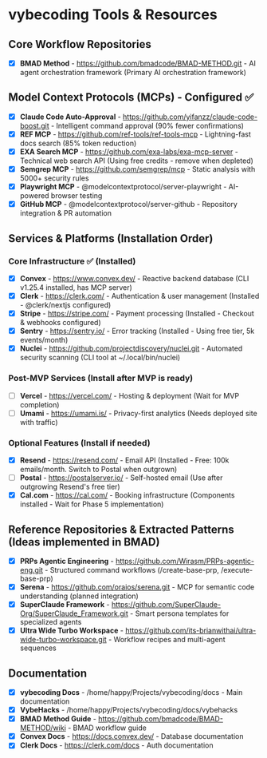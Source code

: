 # vybecoding Tools & Resources

## Core Workflow Repositories

- [x] **BMAD Method** - https://github.com/bmadcode/BMAD-METHOD.git - AI agent orchestration framework (Primary AI orchestration framework)

## Model Context Protocols (MCPs) - Configured ✅

- [x] **Claude Code Auto-Approval** - https://github.com/yifanzz/claude-code-boost.git - Intelligent command approval (90% fewer confirmations)
- [x] **REF MCP** - https://github.com/ref-tools/ref-tools-mcp - Lightning-fast docs search (85% token reduction)
- [x] **EXA Search MCP** - https://github.com/exa-labs/exa-mcp-server - Technical web search API (Using free credits - remove when depleted)
- [x] **Semgrep MCP** - https://github.com/semgrep/mcp - Static analysis with 5000+ security rules
- [x] **Playwright MCP** - @modelcontextprotocol/server-playwright - AI-powered browser testing
- [x] **GitHub MCP** - @modelcontextprotocol/server-github - Repository integration & PR automation

## Services & Platforms (Installation Order)

### Core Infrastructure ✅ (Installed)
- [x] **Convex** - https://www.convex.dev/ - Reactive backend database (CLI v1.25.4 installed, has MCP server)
- [x] **Clerk** - https://clerk.com/ - Authentication & user management (Installed - @clerk/nextjs configured)
- [x] **Stripe** - https://stripe.com/ - Payment processing (Installed - Checkout & webhooks configured)
- [x] **Sentry** - https://sentry.io/ - Error tracking (Installed - Using free tier, 5k events/month)
- [x] **Nuclei** - https://github.com/projectdiscovery/nuclei.git - Automated security scanning (CLI tool at ~/.local/bin/nuclei)

### Post-MVP Services (Install after MVP is ready)
- [ ] **Vercel** - https://vercel.com/ - Hosting & deployment (Wait for MVP completion)
- [ ] **Umami** - https://umami.is/ - Privacy-first analytics (Needs deployed site with traffic)

### Optional Features (Install if needed)
- [x] **Resend** - https://resend.com/ - Email API (Installed - Free: 100k emails/month. Switch to Postal when outgrown)
- [ ] **Postal** - https://postalserver.io/ - Self-hosted email (Use after outgrowing Resend's free tier)
- [x] **Cal.com** - https://cal.com/ - Booking infrastructure (Components installed - Wait for Phase 5 implementation)

## Reference Repositories & Extracted Patterns (Ideas implemented in BMAD)

- [x] **PRPs Agentic Engineering** - https://github.com/Wirasm/PRPs-agentic-eng.git - Structured command workflows (/create-base-prp, /execute-base-prp)
- [x] **Serena** - https://github.com/oraios/serena.git - MCP for semantic code understanding (planned integration)
- [x] **SuperClaude Framework** - https://github.com/SuperClaude-Org/SuperClaude_Framework.git - Smart persona templates for specialized agents
- [x] **Ultra Wide Turbo Workspace** - https://github.com/its-brianwithai/ultra-wide-turbo-workspace.git - Workflow recipes and multi-agent sequences

## Documentation

- [x] **vybecoding Docs** - /home/happy/Projects/vybecoding/docs - Main documentation
- [x] **VybeHacks** - /home/happy/Projects/vybecoding/docs/vybehacks
- [x] **BMAD Method Guide** - https://github.com/bmadcode/BMAD-METHOD/wiki - BMAD workflow guide
- [x] **Convex Docs** - https://docs.convex.dev/ - Database documentation
- [x] **Clerk Docs** - https://clerk.com/docs - Auth documentation
